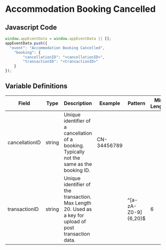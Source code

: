 # Accommodation Booking Cancelled

### 

## Javascript Code
```js
window.appEventData = window.appEventData || [];
appEventData.push({
  "event": "Accommodation Booking Cancelled",
    "booking": {
        "cancellationID": "<cancellationID>",
        "transactionID": "<transactionID>"
    }
});
```

## Variable Definitions

|Field|Type|Description|Example|Pattern|Min Length|Max Length|Minimum|Maximum|Multiple Of|
| --- | --- | --- | --- | --- | --- | --- | --- | --- | --- |
|cancellationID|string|Unique identifier of a cancellation of a booking.  Typically not the same as the booking ID.|CN-34456789|||||||
|transactionID|string|Unique identifier of the transaction. Max Length 20. Used as a key for upload of post transaction data. ||^[a-zA-Z0-9]{6,20}$|6|20||||




